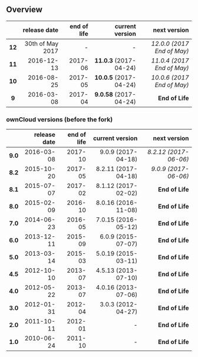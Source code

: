 ## Overview

|        | release date      | end of life | current version         | next version
|:------:|------------------:|------------:|------------------------:|---------------------:
| **12** | 30th of May 2017  | *-*         | *-*                     | *12.0.0 (2017 End of May)*
| **11** | 2016-12-13        | 2017-06     | **11.0.3** (2017-04-24) | *11.0.4 (2017 End of May)*
| **10** | 2016-08-25        | 2017-05     | **10.0.5** (2017-04-24) | *10.0.6 (2017 End of May)*
| **9**  | 2016-03-08        | 2017-04     | **9.0.58** (2017-04-24) | **End of Life**

### ownCloud versions (before the fork)
|          | release date   | end of life | current version         | next version
|:--------:|---------------:|------------:|------------------------:|---------------------:
| **9.0**  | 2016-03-08     | 2017-10     | 9.0.9 (2017-04-18)	    | *8.2.12 (2017-06-06)*
| **8.2**  | 2015-10-20     | 2017-05     | 8.2.11 (2017-04-18)     | *9.0.9 (2017-06-06)*
| **8.1**  | 2015-07-07     | 2017-02     | 8.1.12 (2017-02-02)     | **End of Life**
| **8.0**  | 2015-02-09     | 2016-10     | 8.0.16 (2016-11-08)     | **End of Life**
| **7.0**  | 2014-06-23     | 2016-05     | 7.0.15 (2016-05-12)     | **End of Life**
| **6.0**  | 2013-12-11     | 2015-09     | 6.0.9 (2015-07-07)      | **End of Life**
| **5.0**  | 2013-03-14     | 2015-03     | 5.0.19 (2015-03-11)     | **End of Life**
| **4.5**  | 2012-10-10     | 2013-07     | 4.5.13 (2013-07-10)     | **End of Life**
| **4.0**  | 2012-05-22     | 2013-07     | 4.0.16 (2013-07-06)     | **End of Life**
| **3.0**  | 2012-01-31     | 2012-04     | 3.0.3 (2012-04-27)      | **End of Life**
| **2.0**  | 2011-10-11     | 2012-01     | *-*                     | **End of Life**
| **1.0**  | 2010-06-24     | 2011-10     | *-*                     | **End of Life**